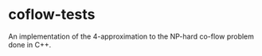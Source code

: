 # coflow-tests
An implementation of the 4-approximation to the NP-hard co-flow problem done in C++.
